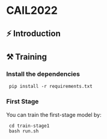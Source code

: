 # CAIL2022

## ⚡ Introduction

## ⚒️ Training
### Install the dependencies
```
 pip install -r requirements.txt
```

### First Stage
You can train the first-stage model by:

```
 cd train-stage1
 bash run.sh
```

